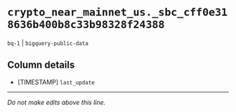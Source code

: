 # `crypto_near_mainnet_us._sbc_cff0e318636b400b8c33b98328f24388`
`bq-1` | `bigquery-public-data`

## Column details
* [TIMESTAMP] `last_update`

-------------------------------------------------------------------------------
*Do not make edits above this line.*
